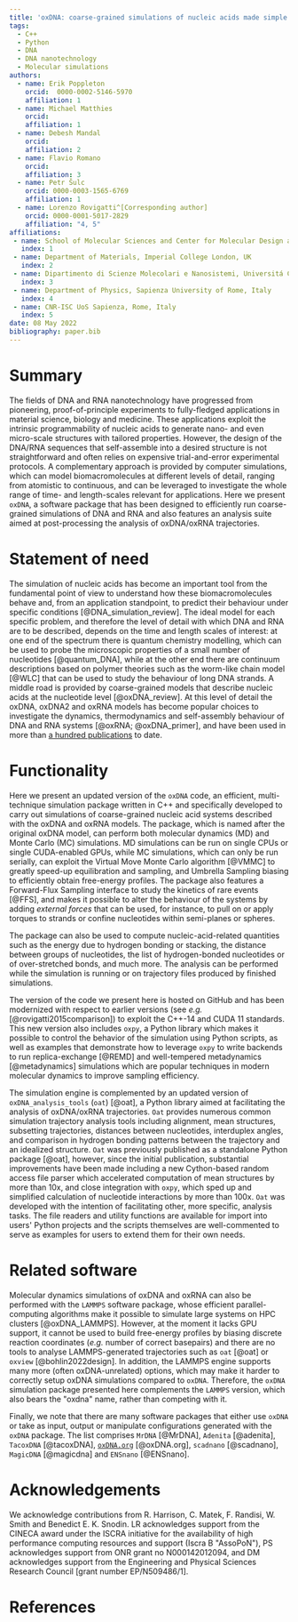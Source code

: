 ```yaml
---
title: 'oxDNA: coarse-grained simulations of nucleic acids made simple'
tags:
  - C++
  - Python
  - DNA
  - DNA nanotechnology
  - Molecular simulations
authors:
  - name: Erik Poppleton
    orcid:  0000-0002-5146-5970 
    affiliation: 1
  - name: Michael Matthies
    orcid: 
    affiliation: 1
  - name: Debesh Mandal
    orcid:
    affiliation: 2
  - name: Flavio Romano
    orcid: 
    affiliation: 3
  - name: Petr Šulc
    orcid: 0000-0003-1565-6769
    affiliation: 1
  - name: Lorenzo Rovigatti^[Corresponding author]
    orcid: 0000-0001-5017-2829
    affiliation: "4, 5"
affiliations:
 - name: School of Molecular Sciences and Center for Molecular Design and Biomimetics, The Biodesign Institute, Arizona State University, USA
   index: 1
 - name: Department of Materials, Imperial College London, UK
   index: 2
 - name: Dipartimento di Scienze Molecolari e Nanosistemi, Universitá Ca Foscari di Venezia, Italy
   index: 3
 - name: Department of Physics, Sapienza University of Rome, Italy
   index: 4
 - name: CNR-ISC UoS Sapienza, Rome, Italy
   index: 5
date: 08 May 2022
bibliography: paper.bib
---
```


# Summary

The fields of DNA and RNA nanotechnology have progressed from pioneering, proof-of-principle experiments to fully-fledged applications in material science, biology and medicine. These applications exploit the intrinsic programmability of nucleic acids to generate nano- and even micro-scale structures with tailored properties. However, the design of the DNA/RNA sequences that self-assemble into a desired structure is not straightforward and often relies on expensive trial-and-error experimental protocols. A complementary approach is provided by computer simulations, which can model biomacromolecules at different levels of detail, ranging from atomistic to continuous, and can be leveraged to investigate the whole range of time- and length-scales relevant for applications. Here we present `oxDNA`, a software package that has been designed to efficiently run coarse-grained simulations of DNA and RNA and also features an analysis suite aimed at post-processing the analysis of oxDNA/oxRNA trajectories.

# Statement of need

The simulation of nucleic acids has become an important tool from the fundamental point of view to understand how these biomacromolecules behave and, from an application standpoint, to predict their behaviour under specific conditions [@DNA_simulation_review]. The ideal model for each specific problem, and therefore the level of detail with which DNA and RNA are to be described, depends on the time and length scales of interest: at one end of the spectrum there is quantum chemistry modelling, which can be used to probe the microscopic properties of a small number of nucleotides [@quantum_DNA], while at the other end there are continuum descriptions based on polymer theories such as the worm-like chain model [@WLC] that can be used to study the behaviour of long DNA strands. A middle road is provided by coarse-grained models that describe nucleic acids at the nucleotide level [@oxDNA_review]. At this level of detail the oxDNA, oxDNA2 and oxRNA models has become popular choices to investigate the dynamics, thermodynamics and self-assembly behaviour of DNA and RNA systems [@oxRNA; @oxDNA_primer], and have been used in more than [a hundred publications](https://www.webofscience.com/wos/author/record/14753) to date.

# Functionality

Here we present an updated version of the `oxDNA` code, an efficient, multi-technique simulation package written in C++ and specifically developed to carry out simulations of coarse-grained nucleic acid systems described with the oxDNA and oxRNA models. The package, which is named after the original oxDNA model, can perform both molecular dynamics (MD) and Monte Carlo (MC) simulations. MD simulations can be run on single CPUs or single CUDA-enabled GPUs, while MC simulations, which can only be run serially, can exploit the Virtual Move Monte Carlo algorithm [@VMMC] to greatly speed-up equilibration and sampling, and Umbrella Sampling biasing to efficiently obtain free-energy profiles. The package also features a Forward-Flux Sampling interface to study the kinetics of rare events [@FFS], and makes it possible to alter the behaviour of the systems by adding *external forces* that can be used, for instance, to pull on or apply torques to strands or confine nucleotides within semi-planes or spheres.

The package can also be used to compute nucleic-acid-related quantities such as the energy due to hydrogen bonding or stacking, the distance between groups of nucleotides, the list of hydrogen-bonded nucleotides or of over-stretched bonds, and much more. The analysis can be performed while the simulation is running or on trajectory files produced by finished simulations. 

The version of the code we present here is hosted on GitHub and has been modernized with respect to earlier versions (see *e.g.* [@rovigatti2015comparison]) to exploit the C++-14 and CUDA 11 standards. This new version also includes `oxpy`, a Python library which makes it possible to control the behavior of the simulation using Python scripts, as well as examples that demonstrate how to leverage `oxpy` to write backends to run replica-exchange [@REMD] and well-tempered metadynamics [@metadynamics] simulations which are popular techniques in modern molecular dynamics to improve sampling efficiency.

The simulation engine is complemented by an updated version of `oxDNA_analysis_tools` (`oat`) [@oat], a Python library aimed at facilitating the analysis of oxDNA/oxRNA trajectories. `Oat` provides numerous common simulation trajectory analysis tools including alignment, mean structures, subsetting trajectories, distances between nucleotides, interduplex angles, and comparison in hydrogen bonding patterns between the trajectory and an idealized structure. `Oat` was previously published as a standalone Python package [@oat], however, since the initial publication, substantial improvements have been made including a new Cython-based random access file parser which accelerated computation of mean structures by more than 10x, and close integration with `oxpy`, which sped up and simplified calculation of nucleotide interactions by more than 100x. `Oat` was developed with the intention of facilitating other, more specific, analysis tasks. The file readers and utility functions are available for import into users' Python projects and the scripts themselves are well-commented to serve as examples for users to extend them for their own needs.

# Related software

Molecular dynamics simulations of oxDNA and oxRNA can also be performed with the `LAMMPS` software package, whose efficient parallel-computing algorithms make it possible to simulate large systems on HPC clusters [@oxDNA_LAMMPS]. However, at the moment it lacks GPU support, it cannot be used to build free-energy profiles by biasing discrete reaction coordinates (*e.g.* number of correct basepairs) and there are no tools to analyse LAMMPS-generated trajectories such as `oat` [@oat] or `oxview` [@bohlin2022design]. In addition, the LAMMPS engine supports many more (often oxDNA-unrelated) options, which may make it harder to correctly setup oxDNA simulations compared to `oxDNA`. Therefore, the `oxDNA` simulation package presented here complements the `LAMMPS` version, which also bears the "oxdna" name, rather than competing with it.

Finally, we note that there are many software packages that either use `oxDNA` or take as input, output or manipulate configurations generated with the `oxDNA` package. The list comprises `MrDNA` [@MrDNA], `Adenita` [@adenita], `TacoxDNA` [@tacoxDNA], [`oxDNA.org`](https://oxdna.org/) [@oxDNA.org], `scadnano` [@scadnano], `MagicDNA` [@magicdna] and `ENSnano` [@ENSnano].

# Acknowledgements

We acknowledge contributions from R. Harrison, C. Matek, F. Randisi, W. Smith and Benedict E. K. Snodin. LR acknowledges support from the CINECA award under the ISCRA initiative for the availability of high performance computing resources and support (Iscra B "AssoPoN"), PS acknowledges support from ONR grant no N000142012094, and DM acknowledges support from the Engineering and Physical Sciences Research Council [grant number EP/N509486/1].

# References

